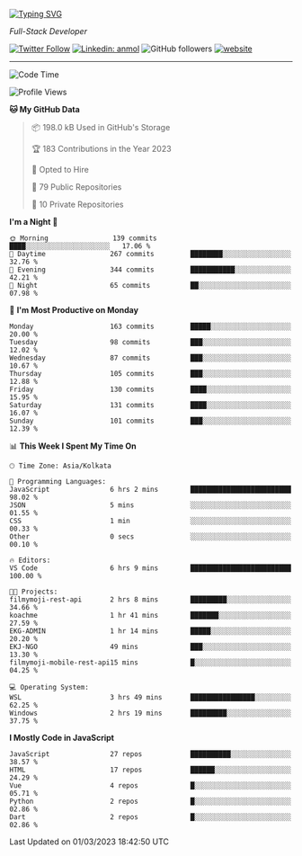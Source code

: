 [![Typing SVG](https://readme-typing-svg.herokuapp.com?lines=HI%2C+I'm+Tonal;I'm+a+Full+Stack+Developer)](https://git.io/typing-svg)

<p><em>Full-Stack Developer</em></p>

[![Twitter Follow](https://img.shields.io/twitter/follow/tonalmathew?style=flat)](https://twitter.com/intent/follow?screen_name=tonalmathew)
[![Linkedin: anmol](https://img.shields.io/badge/tonal-mathew?style=flat-square&logo=Linkedin&logoColor=white&link=https://www.linkedin.com/in/tonal-mathew/)](https://www.linkedin.com/in/tonal-mathew/)
![GitHub followers](https://img.shields.io/github/followers/tonalmathew?label=Follow&style=social)
[![website](https://img.shields.io/badge/Website-46a2f1.svg?&style=flat-square&logo=Google-Chrome&logoColor=white&link=http://tonalmathew.github.io/)](http://tonalmathew.github.io/)

---
<!--START_SECTION:waka-->
![Code Time](http://img.shields.io/badge/Code%20Time-927%20hrs%2046%20mins-blue)

![Profile Views](http://img.shields.io/badge/Profile%20Views-1-blue)

**🐱 My GitHub Data** 

> 📦 198.0 kB Used in GitHub's Storage 
 > 
> 🏆 183 Contributions in the Year 2023
 > 
> 💼 Opted to Hire
 > 
> 📜 79 Public Repositories 
 > 
> 🔑 10 Private Repositories 
 > 
**I'm a Night 🦉** 

```text
🌞 Morning                139 commits         ████░░░░░░░░░░░░░░░░░░░░░   17.06 % 
🌆 Daytime                267 commits         ████████░░░░░░░░░░░░░░░░░   32.76 % 
🌃 Evening                344 commits         ███████████░░░░░░░░░░░░░░   42.21 % 
🌙 Night                  65 commits          ██░░░░░░░░░░░░░░░░░░░░░░░   07.98 % 
```
📅 **I'm Most Productive on Monday** 

```text
Monday                   163 commits         █████░░░░░░░░░░░░░░░░░░░░   20.00 % 
Tuesday                  98 commits          ███░░░░░░░░░░░░░░░░░░░░░░   12.02 % 
Wednesday                87 commits          ███░░░░░░░░░░░░░░░░░░░░░░   10.67 % 
Thursday                 105 commits         ███░░░░░░░░░░░░░░░░░░░░░░   12.88 % 
Friday                   130 commits         ████░░░░░░░░░░░░░░░░░░░░░   15.95 % 
Saturday                 131 commits         ████░░░░░░░░░░░░░░░░░░░░░   16.07 % 
Sunday                   101 commits         ███░░░░░░░░░░░░░░░░░░░░░░   12.39 % 
```


📊 **This Week I Spent My Time On** 

```text
🕑︎ Time Zone: Asia/Kolkata

💬 Programming Languages: 
JavaScript               6 hrs 2 mins        █████████████████████████   98.02 % 
JSON                     5 mins              ░░░░░░░░░░░░░░░░░░░░░░░░░   01.55 % 
CSS                      1 min               ░░░░░░░░░░░░░░░░░░░░░░░░░   00.33 % 
Other                    0 secs              ░░░░░░░░░░░░░░░░░░░░░░░░░   00.10 % 

🔥 Editors: 
VS Code                  6 hrs 9 mins        █████████████████████████   100.00 % 

🐱‍💻 Projects: 
filmymoji-rest-api       2 hrs 8 mins        █████████░░░░░░░░░░░░░░░░   34.66 % 
koachme                  1 hr 41 mins        ███████░░░░░░░░░░░░░░░░░░   27.59 % 
EKG-ADMIN                1 hr 14 mins        █████░░░░░░░░░░░░░░░░░░░░   20.20 % 
EKJ-NGO                  49 mins             ███░░░░░░░░░░░░░░░░░░░░░░   13.30 % 
filmymoji-mobile-rest-api15 mins             █░░░░░░░░░░░░░░░░░░░░░░░░   04.25 % 

💻 Operating System: 
WSL                      3 hrs 49 mins       ████████████████░░░░░░░░░   62.25 % 
Windows                  2 hrs 19 mins       █████████░░░░░░░░░░░░░░░░   37.75 % 
```

**I Mostly Code in JavaScript** 

```text
JavaScript               27 repos            ██████████░░░░░░░░░░░░░░░   38.57 % 
HTML                     17 repos            ██████░░░░░░░░░░░░░░░░░░░   24.29 % 
Vue                      4 repos             █░░░░░░░░░░░░░░░░░░░░░░░░   05.71 % 
Python                   2 repos             █░░░░░░░░░░░░░░░░░░░░░░░░   02.86 % 
Dart                     2 repos             █░░░░░░░░░░░░░░░░░░░░░░░░   02.86 % 
```




 Last Updated on 01/03/2023 18:42:50 UTC
<!--END_SECTION:waka-->

